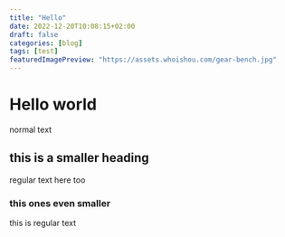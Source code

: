 ```yaml
---
title: "Hello"
date: 2022-12-20T10:08:15+02:00
draft: false
categories: [blog]
tags: [test]
featuredImagePreview: "https://assets.whoishou.com/gear-bench.jpg"
---
```


# Hello world
normal text
## this is a smaller heading
regular text here too
### this ones even smaller
this is regular text
